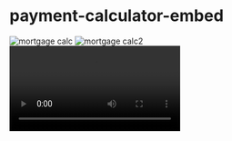 # payment-calculator-embed

![mortgage calc](https://cdn.dribbble.com/users/971757/screenshots/6766975/mortgage_calculator.png)
![mortgage calc2](https://cdn.dribbble.com/users/971757/screenshots/9873424/media/cce31fd2599c9d4bf12fcdbc7411797f.png)
![loan calc](https://cdn.dribbble.com/users/572419/screenshots/9109359/media/c17dda06229ae2a4a7b5002f149b2726.mp4)
